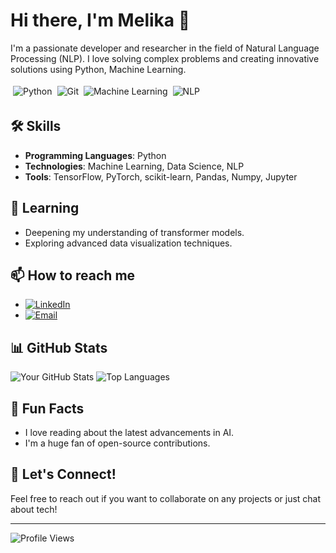 # Hi there, I'm Melika 👋

I'm a passionate developer and researcher in the field of Natural Language Processing (NLP). I love solving complex problems and creating innovative solutions using Python, Machine Learning.

<div style="display: flex; flex-wrap: wrap;">
  <img src="https://img.shields.io/badge/Python-3776AB?style=for-the-badge&logo=python&logoColor=white" alt="Python" style="margin: 4px;"/>
  <img src="https://img.shields.io/badge/Git-F05032?style=for-the-badge&logo=git&logoColor=white" alt="Git" style="margin: 4px;"/>
  <img src="https://img.shields.io/badge/Machine%20Learning-FF6F00?style=for-the-badge&logo=apache-spark&logoColor=white" alt="Machine Learning" style="margin: 4px;"/>
  <img src="https://img.shields.io/badge/NLP-FF4154?style=for-the-badge&logo=nlp&logoColor=white" alt="NLP" style="margin: 4px;"/>
</div>

## 🛠 Skills

- **Programming Languages**: Python
- **Technologies**: Machine Learning, Data Science, NLP
- **Tools**: TensorFlow, PyTorch, scikit-learn, Pandas, Numpy, Jupyter


## 🌱 Learning

- Deepening my understanding of transformer models.
- Exploring advanced data visualization techniques.

## 📫 How to reach me

- [![LinkedIn](https://img.shields.io/badge/LinkedIn-0077B5?style=for-the-badge&logo=linkedin&logoColor=white)](https://www.linkedin.com/in/melika-sadat-mirdamadi-737680259/)
- [![Email](https://img.shields.io/badge/Email-D14836?style=for-the-badge&logo=gmail&logoColor=white)](mailto:mirdamadimelika3@gmail.com)

## 📊 GitHub Stats

![Your GitHub Stats](https://github-readme-stats.vercel.app/api?username=MelikaMirdamadi&show_icons=true&theme=radical)
![Top Languages](https://github-readme-stats.vercel.app/api/top-langs/?username=MelikaMirdamadi&layout=compact&theme=radical)


## 🎉 Fun Facts

- I love reading about the latest advancements in AI.
- I'm a huge fan of open-source contributions.

## 🤝 Let's Connect!

Feel free to reach out if you want to collaborate on any projects or just chat about tech!

---

![Profile Views](https://komarev.com/ghpvc/?username=your-github-username&color=blue)
